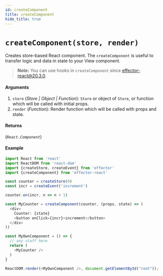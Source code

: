 ```yaml
---
id: createComponent
title: createComponent
hide_title: true
---
```


# `createComponent(store, render)`

Creates store-based React component. The `createComponent` is useful to transfer logic and data in state to your View component.

> **Note:** You can use hooks in `createComponent` since effector-react@20.3.0.

#### Arguments

1. `store` (_Store | Object | Function_): `Store` or object of `Store`, or function which will be called with initial props.
2. `render` (_Function_): Render function which will be called with props and state.

#### Returns

(_`React.Component`_)

#### Example

```js try
import React from 'react'
import ReactDOM from 'react-dom'
import {createStore, createEvent} from 'effector'
import {createComponent} from 'effector-react'

const counter = createStore(0)
const incr = createEvent('increment')

counter.on(incr, n => n + 1)

const MyCounter = createComponent(counter, (props, state) => (
  <div>
    Counter: {state}
    <button onClick={incr}>increment</button>
  </div>
))

const MyOwnComponent = () => {
  // any staff here
  return (
    <MyCounter />
  )
}

ReactDOM.render(<MyOwnComponent />, document.getElementById("root"));
```
